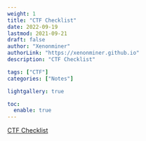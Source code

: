 ```yaml
---
weight: 1
title: "CTF Checklist"
date: 2022-09-19
lastmod: 2021-09-21
draft: false
author: "Xenonminer"
authorLink: "https://xenonminer.github.io"
description: "CTF Checklist"

tags: ["CTF"]
categories: ["Notes"]

lightgallery: true

toc:
  enable: true
---
```


[CTF Checklist](https://xenon-cyber-docs.gitbook.io/ctf-checklist)
